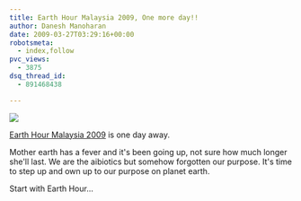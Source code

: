 ```yaml
---
title: Earth Hour Malaysia 2009, One more day!!
author: Danesh Manoharan
date: 2009-03-27T03:29:16+00:00
robotsmeta:
  - index,follow
pvc_views:
  - 3875
dsq_thread_id:
  - 891468438

---
```

![](/wp-content/uploads/2009/03/malaysia-earth-hour-2009-500x279.png)

[Earth Hour Malaysia 2009][1] is one day away.

Mother earth has a fever and it's been going up, not sure how much longer she'll last. We are the aibiotics but somehow forgotten our purpose. It's time to step up and own up to our purpose on planet earth.

Start with Earth Hour...

 [1]: /posts/earth-hour-malaysia-2009-turn-your-lights-off/